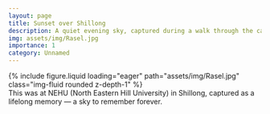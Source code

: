 ```yaml
---
layout: page
title: Sunset over Shillong
description: A quiet evening sky, captured during a walk through the campus.
img: assets/img/Rasel.jpg
importance: 1
category: Unnamed
---
```


<div class="row mt-3">
    <div class="col-sm mt-3 mt-md-0">
        {% include figure.liquid loading="eager" path="assets/img/Rasel.jpg" class="img-fluid rounded z-depth-1" %}
    </div>
</div>
<div class="caption">
This was at NEHU (North Eastern Hill University) in Shillong, captured as a lifelong memory — a sky to remember forever.
</div>
